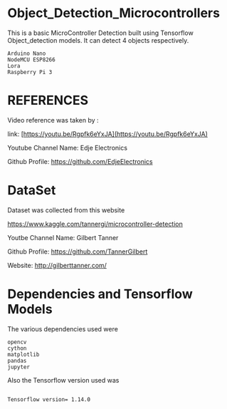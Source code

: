 # Object_Detection_Microcontrollers
This is a basic MicroController Detection built using Tensorflow Object_detection models.
It can detect 4 objects respectively.
```
Arduino Nano
NodeMCU ESP8266
Lora
Raspberry Pi 3
```
# REFERENCES
Video reference was taken by : 

link: [https://youtu.be/Rgpfk6eYxJA](https://youtu.be/Rgpfk6eYxJA)

Youtube Channel Name: Edje Electronics

Github Profile: https://github.com/EdjeElectronics

# DataSet 
Dataset was collected from this website

https://www.kaggle.com/tannergi/microcontroller-detection

Youtbe Channel Name: Gilbert Tanner

Github Profile: https://github.com/TannerGilbert

Website: http://gilberttanner.com/

# Dependencies and Tensorflow Models
The various dependencies used were 
```
opencv
cython
matplotlib
pandas
jupyter

```

Also the Tensorflow version used was 
```

Tensorflow version= 1.14.0

```
